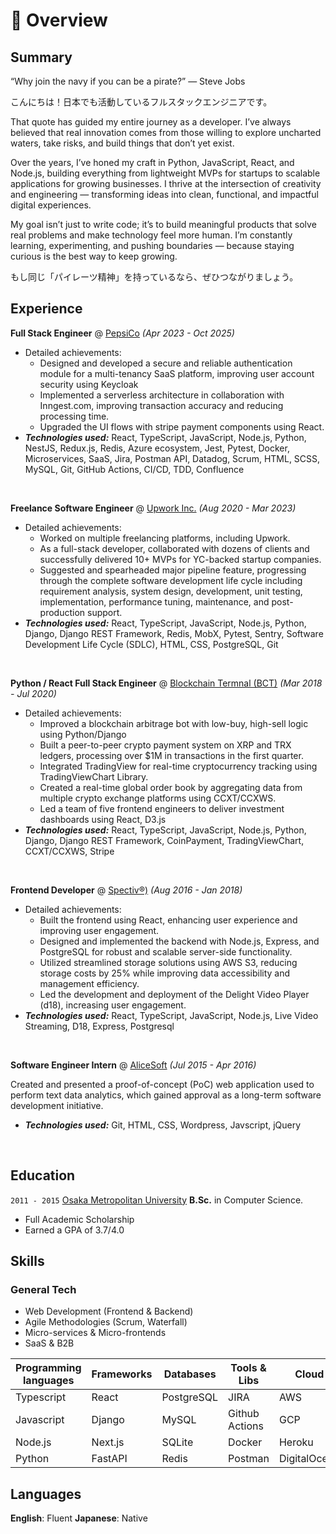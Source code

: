 # 📖 Overview

## Summary

“Why join the navy if you can be a pirate?” — Steve Jobs

こんにちは！日本でも活動しているフルスタックエンジニアです。

That quote has guided my entire journey as a developer. I’ve always believed that real innovation comes from those willing to explore uncharted waters, take risks, and build things that don’t yet exist.

Over the years, I’ve honed my craft in Python, JavaScript, React, and Node.js, building everything from lightweight MVPs for startups to scalable applications for growing businesses. I thrive at the intersection of creativity and engineering — transforming ideas into clean, functional, and impactful digital experiences.

My goal isn’t just to write code; it’s to build meaningful products that solve real problems and make technology feel more human. I’m constantly learning, experimenting, and pushing boundaries — because staying curious is the best way to keep growing.

もし同じ「パイレーツ精神」を持っているなら、ぜひつながりましょう。

## Experience

**Full Stack Engineer** @ [PepsiCo](https://pepsico.com/) _(Apr 2023 - Oct 2025)_

- Detailed achievements:
  - Designed and developed a secure and reliable authentication module for a multi-tenancy SaaS platform, improving user account security using Keycloak
  - Implemented a serverless architecture in collaboration with Inngest.com, improving transaction accuracy and reducing processing time.
  - Upgraded the UI flows with stripe payment components using React.
- _**Technologies used:**_ React, TypeScript, JavaScript, Node.js, Python, NestJS, Redux.js, Redis, Azure ecosystem, Jest, Pytest, Docker, Microservices, SaaS, Jira, Postman API, Datadog, Scrum, HTML, SCSS, MySQL, Git, GitHub Actions, CI/CD, TDD, Confluence

&nbsp;

**Freelance Software Engineer** @ [Upwork Inc.](https://upwork.com/) _(Aug 2020 - Mar 2023)_

- Detailed achievements:
  - Worked on multiple freelancing platforms, including Upwork.
  - As a full-stack developer, collaborated with dozens of clients and successfully delivered 10+ MVPs for YC-backed startup companies.
  - Suggested and spearheaded major pipeline feature, progressing through the complete software development life cycle including requirement analysis, system design, development, unit testing, implementation, performance tuning, maintenance, and post-production support.
- _**Technologies used:**_ React, TypeScript, JavaScript, Node.js, Python, Django, Django REST Framework, Redis, MobX, Pytest, Sentry, Software Development Life Cycle (SDLC), HTML, CSS, PostgreSQL, Git

&nbsp;

**Python / React Full Stack Engineer** @ [Blockchain Termnal (BCT)](https://bct.io/) _(Mar 2018 - Jul 2020)_

- Detailed achievements:
  - Improved a blockchain arbitrage bot with low-buy, high-sell logic using Python/Django
  - Built a peer-to-peer crypto payment system on XRP and TRX ledgers, processing over $1M in transactions in the first quarter.
  - Integrated TradingView for real-time cryptocurrency tracking using TradingViewChart Library.
  - Created a real-time global order book by aggregating data from multiple crypto exchange platforms using CCXT/CCXWS.
  - Led a team of five frontend engineers to deliver investment dashboards using React, D3.js
- _**Technologies used:**_ React, TypeScript, JavaScript, Node.js, Python, Django, Django REST Framework, CoinPayment, TradingViewChart, CCXT/CCXWS, Stripe

&nbsp;

**Frontend Developer** @ [Spectiv®)](https://spectivvr.tv/) _(Aug 2016 - Jan 2018)_

- Detailed achievements:
  - Built the frontend using React, enhancing user experience and improving user engagement.
  - Designed and implemented the backend with Node.js, Express, and PostgreSQL for robust and scalable server-side functionality.
  - Utilized streamlined storage solutions using AWS S3, reducing storage costs by 25% while improving data accessibility and management efficiency.
  - Led the development and deployment of the Delight Video Player (d18), increasing user engagement.
- _**Technologies used:**_ React, TypeScript, JavaScript, Node.js, Live Video Streaming, D18, Express, Postgresql

&nbsp;

**Software Engineer Intern** @ [AliceSoft](http://www.alicesoft.com/) _(Jul 2015 - Apr 2016)_

Created and presented a proof-of-concept (PoC) web application used to perform text data analytics, which gained approval as a long-term software development initiative.

- _**Technologies used:**_ Git, HTML, CSS, Wordpress, Javscript, jQuery

&nbsp;

## Education

`2011 - 2015` [Osaka Metropolitan University](https://www.omu.ac.jp/) **B.Sc.** in Computer Science.

- Full Academic Scholarship
- Earned a GPA of 3.7/4.0

## Skills

### General Tech

- Web Development (Frontend & Backend)
- Agile Methodologies (Scrum, Waterfall)
- Micro-services & Micro-frontends
- SaaS & B2B

| Programming languages | Frameworks | Databases  | Tools & Libs   | Cloud        |
| --------------------- | ---------- | ---------- | -------------- | ------------ |
| Typescript            | React      | PostgreSQL | JIRA           | AWS          |
| Javascript            | Django     | MySQL      | Github Actions | GCP          |
| Node.js               | Next.js    | SQLite     | Docker         | Heroku       |
| Python                | FastAPI    | Redis      | Postman        | DigitalOcean |

## Languages

**English**: Fluent
**Japanese**: Native
